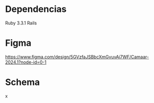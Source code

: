 # Dependencias
Ruby 3.3.1
Rails

# Figma
https://www.figma.com/design/5GVzfaJSBbcXmGvuvAi7WF/Camaar-2024.1?node-id=0-1

# Schema
x